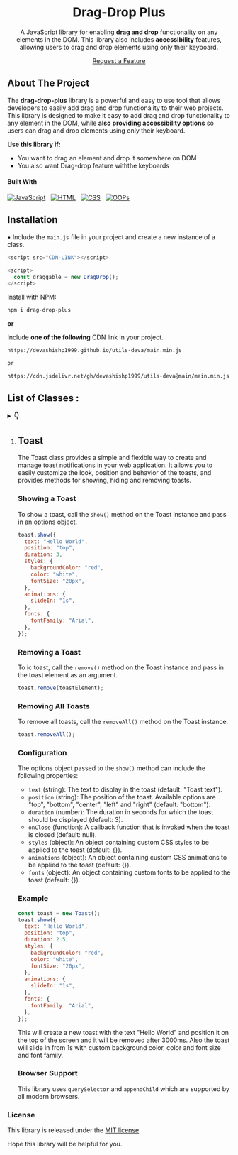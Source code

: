 <a name="readme-top"></a>

<!-- PROJECT LOGO -->
<div align="center">

   # Drag-Drop Plus

   A JavaScript library for enabling **drag and drop** functionality on any elements in the DOM. This library also includes **accessibility** features, allowing users to drag and drop elements using only their keyboard.

   [Request a Feature](https://github.com/devashishp1999/drag-drop-plus/issues)

</div>

<!--<details close>
  <summary><strong>last updated</strong> : Jan 26, 2023 7:40 am (UTC)</summary>
  <ul>
    <li><code>Fixed CDN links</code> : now usable</li>
  </ul>
</details> -->


## About The Project

The **drag-drop-plus** library is a powerful and easy to use tool that allows developers to easily add drag and drop functionality to their web projects. This library is designed to make it easy to add drag and drop functionality to any element in the DOM, while **also providing accessibility options** so users can drag and drop elements using only their keyboard.

**Use this library if:**

- You want to drag an element and drop it somewhere on DOM
- You also want Drag-drop feature withthe keyboards

#### Built With

[![JavaScript][javascript.com]][javascript-url] &nbsp; [![HTML][html.com]][html-url] &nbsp; [![CSS][css.com]][css-url] &nbsp; [![OOPs][OOPs.com]][OOPs-url]

## Installation

• Include the `main.js` file in your project and create a new instance of a class.

```js
<script src="CDN-LINK"></script>

<script>
  const draggable = new DragDrop();
</script>
```

Install with NPM:

```sh
npm i drag-drop-plus
```
**or**

Include **one of the following** CDN link in your project.

```sh
https://devashishp1999.github.io/utils-deva/main.min.js

or

https://cdn.jsdelivr.net/gh/devashishp1999/utils-deva@main/main.min.js
```

<!-- USAGE EXAMPLES -->

## List of Classes :

<details close>
  <summary><strong>👇</strong></summary>
  <ol>
    <li><a href="#toast"><code>new Toast()</code></a></li>
  </ol>
</details>

<ol>
  <li id="toast"><h2>Toast</h2></li>
  
The Toast class provides a simple and flexible way to create and manage toast notifications in your web application. It allows you to easily customize the look, position and behavior of the toasts, and provides methods for showing, hiding and removing toasts.

### Showing a Toast

To show a toast, call the `show()` method on the Toast instance and pass in an options object.

```js
toast.show({
  text: "Hello World",
  position: "top",
  duration: 3,
  styles: {
    backgroundColor: "red",
    color: "white",
    fontSize: "20px",
  },
  animations: {
    slideIn: "1s",
  },
  fonts: {
    fontFamily: "Arial",
  },
});
```

### Removing a Toast

To ic toast, call the `remove()` method on the Toast instance and pass in the toast element as an argument.

```js
toast.remove(toastElement);
```

### Removing All Toasts

To remove all toasts, call the `removeAll()` method on the Toast instance.

```js
toast.removeAll();
```

### Configuration

The options object passed to the `show()` method can include the following properties:

<ul><li><code>text</code> (string): The text to display in the toast (default: "Toast text").</li><li><code>position</code> (string): The position of the toast. Available options are "top", "bottom", "center", "left" and "right" (default: "bottom").</li><li><code>duration</code> (number): The duration in seconds for which the toast should be displayed (default: 3).</li><li><code>onClose</code> (function): A callback function that is invoked when the toast is closed (default: null).</li><li><code>styles</code> (object): An object containing custom CSS styles to be applied to the toast (default: {}).</li><li><code>animations</code> (object): An object containing custom CSS animations to be applied to the toast (default: {}).</li><li><code>fonts</code> (object): An object containing custom fonts to be applied to the toast (default: {}).</li></ul>

### Example

```js
const toast = new Toast();
toast.show({
  text: "Hello World",
  position: "top",
  duration: 2.5,
  styles: {
    backgroundColor: "red",
    color: "white",
    fontSize: "20px",
  },
  animations: {
    slideIn: "1s",
  },
  fonts: {
    fontFamily: "Arial",
  },
});
```

This will create a new toast with the text "Hello World" and position it on the top of the screen and it will be removed after 3000ms. Also the toast will slide in from 1s with custom background color, color and font size and font family.

### Browser Support

This library uses `querySelector` and `appendChild` which are supported by all modern browsers.

<!--
<li><h3>Toast </h3> : A standalone class for creating customizable, dismissable toast notifications.</li><br />-->
</ol>

### License

<p>This library is released under the <a href="https://opensource.org/licenses/MIT" target="_new">MIT license</a></p>

Hope this library will be helpful for you.

<!-- MARKDOWN LINKS & IMAGES -->
<!-- https://www.markdownguide.org/basic-syntax/#reference-style-links -->

[stars-shield]: https://img.shields.io/github/stars/github_username/repo_name.svg?style=for-the-badge
[stars-url]: https://github.com/github_username/repo_name/stargazers
[issues-shield]: https://img.shields.io/github/issues/github_username/repo_name.svg?style=for-the-badge
[issues-url]: https://github.com/github_username/repo_name/issues
[license-shield]: https://img.shields.io/github/license/github_username/repo_name.svg?style=for-the-badge
[license-url]: https://github.com/github_username/repo_name/blob/master/LICENSE.txt
[linkedin-shield]: https://img.shields.io/badge/-LinkedIn-black.svg?style=for-the-badge&logo=linkedin&colorB=555
[linkedin-url]: https://linkedin.com/in/devashishpujari
[product-screenshot]: images/screenshot.png
[next.js]: https://img.shields.io/badge/next.js-000000?style=for-the-badge&logo=nextdotjs&logoColor=white
[next-url]: https://nextjs.org/
[react.js]: https://img.shields.io/badge/React-20232A?style=for-the-badge&logo=react&logoColor=61DAFB
[react-url]: https://reactjs.org/
[vue.js]: https://img.shields.io/badge/Vue.js-35495E?style=for-the-badge&logo=vuedotjs&logoColor=4FC08D
[vue-url]: https://vuejs.org/
[angular.io]: https://img.shields.io/badge/Angular-DD0031?style=for-the-badge&logo=angular&logoColor=white
[angular-url]: https://angular.io/
[svelte.dev]: https://img.shields.io/badge/Svelte-4A4A55?style=for-the-badge&logo=svelte&logoColor=FF3E00
[svelte-url]: https://svelte.dev/
[laravel.com]: https://img.shields.io/badge/Laravel-FF2D20?style=for-the-badge&logo=laravel&logoColor=white
[laravel-url]: https://laravel.com
[bootstrap.com]: https://img.shields.io/badge/Bootstrap-563D7C?style=for-the-badge&logo=bootstrap&logoColor=white
[bootstrap-url]: https://getbootstrap.com
[jquery.com]: https://img.shields.io/badge/jQuery-0769AD?style=for-the-badge&logo=jquery&logoColor=white
[jquery-url]: https://jquery.com
[javascript.com]: https://img.shields.io/badge/JavaScript-F7DF1E?style=for-the-badge&logo&logoColor=black
[javascript-url]: https://developer.mozilla.org/en-US/docs/Web/JavaScript
[oops.com]: https://img.shields.io/badge/Object%20Oriented%20Programming-2c5ebf?style=for-the-badge&logo&logoColor=black
[oops-url]: https://developer.mozilla.org/en-US/docs/Learn/JavaScript/Objects/Object-oriented_programming
[html.com]: https://img.shields.io/badge/HTML-E96228?style=for-the-badge&logo=html
[html-url]: https://developer.mozilla.org/en-US/docs/Web/HTML
[css.com]: https://img.shields.io/badge/CSS-2965F1?style=for-the-badge&logo=CSS&logoColor=black
[css-url]: https://developer.mozilla.org/en-US/docs/Web/CSS
